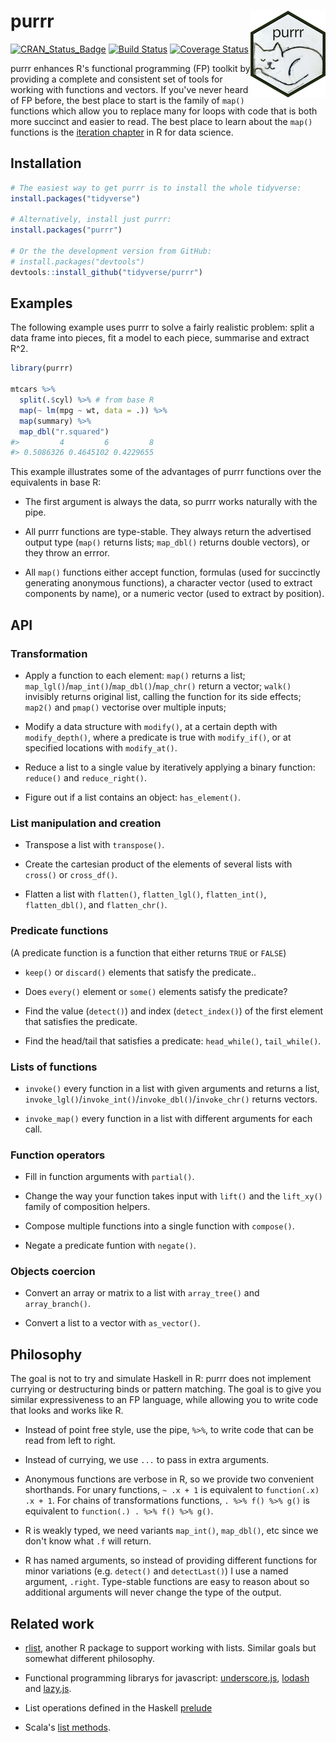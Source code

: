 
<!-- README.md is generated from README.Rmd. Please edit that file -->
purrr <img src="logo.png" align="right" />
==========================================

[![CRAN\_Status\_Badge](http://www.r-pkg.org/badges/version/purrr)](http://cran.r-project.org/package=purrr) [![Build Status](https://travis-ci.org/tidyverse/purrr.svg?branch=master)](https://travis-ci.org/tidyverse/purrr) [![Coverage Status](https://img.shields.io/codecov/c/github/tidyverse/purrr/master.svg)](https://codecov.io/github/tidyverse/purrr?branch=master)

purrr enhances R's functional programming (FP) toolkit by providing a complete and consistent set of tools for working with functions and vectors. If you've never heard of FP before, the best place to start is the family of `map()` functions which allow you to replace many for loops with code that is both more succinct and easier to read. The best place to learn about the `map()` functions is the [iteration chapter](http://r4ds.had.co.nz/iteration.html) in R for data science.

Installation
------------

``` r
# The easiest way to get purrr is to install the whole tidyverse:
install.packages("tidyverse")

# Alternatively, install just purrr:
install.packages("purrr")

# Or the the development version from GitHub:
# install.packages("devtools")
devtools::install_github("tidyverse/purrr")
```

Examples
--------

The following example uses purrr to solve a fairly realistic problem: split a data frame into pieces, fit a model to each piece, summarise and extract R^2.

``` r
library(purrr)

mtcars %>%
  split(.$cyl) %>% # from base R
  map(~ lm(mpg ~ wt, data = .)) %>%
  map(summary) %>%
  map_dbl("r.squared")
#>         4         6         8 
#> 0.5086326 0.4645102 0.4229655
```

This example illustrates some of the advantages of purrr functions over the equivalents in base R:

-   The first argument is always the data, so purrr works naturally with the pipe.

-   All purrr functions are type-stable. They always return the advertised output type (`map()` returns lists; `map_dbl()` returns double vectors), or they throw an errror.

-   All `map()` functions either accept function, formulas (used for succinctly generating anonymous functions), a character vector (used to extract components by name), or a numeric vector (used to extract by position).

API
---

### Transformation

-   Apply a function to each element: `map()` returns a list; `map_lgl()`/`map_int()`/`map_dbl()`/`map_chr()` return a vector; `walk()` invisibly returns original list, calling the function for its side effects; `map2()` and `pmap()` vectorise over multiple inputs;

-   Modify a data structure with `modify()`, at a certain depth with `modify_depth()`, where a predicate is true with `modify_if()`, or at specified locations with `modify_at()`.

-   Reduce a list to a single value by iteratively applying a binary function: `reduce()` and `reduce_right()`.

-   Figure out if a list contains an object: `has_element()`.

### List manipulation and creation

-   Transpose a list with `transpose()`.

-   Create the cartesian product of the elements of several lists with `cross()` or `cross_df()`.

-   Flatten a list with `flatten()`, `flatten_lgl()`, `flatten_int()`, `flatten_dbl()`, and `flatten_chr()`.

### Predicate functions

(A predicate function is a function that either returns `TRUE` or `FALSE`)

-   `keep()` or `discard()` elements that satisfy the predicate..

-   Does `every()` element or `some()` elements satisfy the predicate?

-   Find the value (`detect()`) and index (`detect_index()`) of the first element that satisfies the predicate.

-   Find the head/tail that satisfies a predicate: `head_while()`, `tail_while()`.

### Lists of functions

-   `invoke()` every function in a list with given arguments and returns a list, `invoke_lgl()`/`invoke_int()`/`invoke_dbl()`/`invoke_chr()` returns vectors.

-   `invoke_map()` every function in a list with different arguments for each call.

### Function operators

-   Fill in function arguments with `partial()`.

-   Change the way your function takes input with `lift()` and the `lift_xy()` family of composition helpers.

-   Compose multiple functions into a single function with `compose()`.

-   Negate a predicate funtion with `negate()`.

### Objects coercion

-   Convert an array or matrix to a list with `array_tree()` and `array_branch()`.

-   Convert a list to a vector with `as_vector()`.

Philosophy
----------

The goal is not to try and simulate Haskell in R: purrr does not implement currying or destructuring binds or pattern matching. The goal is to give you similar expressiveness to an FP language, while allowing you to write code that looks and works like R.

-   Instead of point free style, use the pipe, `%>%`, to write code that can be read from left to right.

-   Instead of currying, we use `...` to pass in extra arguments.

-   Anonymous functions are verbose in R, so we provide two convenient shorthands. For unary functions, `~ .x + 1` is equivalent to `function(.x) .x + 1`. For chains of transformations functions, `. %>% f() %>% g()` is equivalent to `function(.) . %>% f() %>% g()`.

-   R is weakly typed, we need variants `map_int()`, `map_dbl()`, etc since we don't know what `.f` will return.

-   R has named arguments, so instead of providing different functions for minor variations (e.g. `detect()` and `detectLast()`) I use a named argument, `.right`. Type-stable functions are easy to reason about so additional arguments will never change the type of the output.

Related work
------------

-   [rlist](http://renkun.me/rlist/), another R package to support working with lists. Similar goals but somewhat different philosophy.

-   Functional programming librarys for javascript: [underscore.js](http://underscorejs.org), [lodash](https://lodash.com) and [lazy.js](http://danieltao.com/lazy.js/).

-   List operations defined in the Haskell [prelude](http://hackage.haskell.org/package/base-4.7.0.1/docs/Prelude.html#g:11)

-   Scala's [list methods](http://www.scala-lang.org/api/current/index.html#scala.collection.immutable.List).
